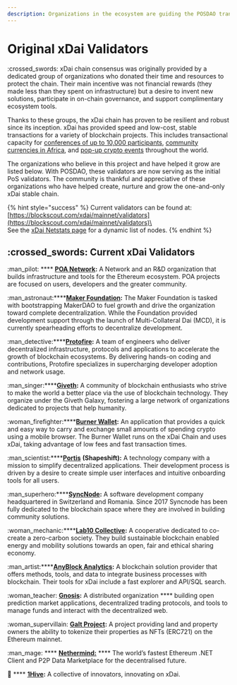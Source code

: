 ```yaml
---
description: Organizations in the ecosystem are guiding the POSDAO transition
---
```


# Original xDai Validators

:crossed\_swords: xDai chain consensus was originally provided by a dedicated group of organizations who donated their time and resources to protect the chain. Their main incentive was not financial rewards (they made less than they spent on infrastructure) but a desire to invent new solutions, participate in on-chain governance, and support complimentary ecosystem tools.

Thanks to these groups, the xDai chain has proven to be resilient and robust since its inception. xDai has provided speed and low-cost, stable transactions for a variety of blockchain projects. This includes transactional capacity for  [conferences of up to 10,000 participants](https://www.xdaichain.com/about-xdai/use-cases/cryptocurrency-for-events-and-conferences/pony-purse-conference-and-event-wallet), [community currencies in Africa](https://www.xdaichain.com/about-xdai/use-cases/community-currencies), and [pop-up crypto events](https://medium.com/@austin\_48503/decentralized-cypherpunk-speakeasy-2fdbdc446318) throughout the world. &#x20;

The organizations who believe in this project and have helped it grow are listed below. With POSDAO, these validators are now serving as the initial PoS validators. The community is thankful and appreciative of these organizations who have helped create, nurture and grow the one-and-only xDai stable chain.

{% hint style="success" %}
Current validators can be found at: [https://blockscout.com/xdai/mainnet/validators](https://blockscout.com/xdai/mainnet/validators)\
\
See the [xDai Netstats page](https://dai-netstat.poa.network) for a dynamic list of nodes.
{% endhint %}

## :crossed\_swords: Current xDai Validators

:man\_pilot: **** [**POA Network**](https://www.poa.network)**:** A Network and an R\&D organization that builds infrastructure and tools for the Ethereum ecosystem. POA projects are focused on users, developers and the greater community.

:man\_astronaut:****[**Maker Foundation**](https://makerdao.com/en/)**:** The Maker Foundation is tasked with bootstrapping MakerDAO to fuel growth and drive the organization toward complete decentralization. While the Foundation provided development support through the launch of Multi-Collateral Dai (MCD), it is currently spearheading efforts to decentralize development.

:man\_detective:****[**Protofire**](https://protofire.io)**:** A team of engineers who deliver decentralized infrastructure, protocols and applications to accelerate the growth of blockchain ecosystems. By delivering hands-on coding and contributions, Protofire specializes in supercharging developer adoption and network usage.

:man\_singer:****[**Giveth**](https://giveth.io)**:** A community of blockchain enthusiasts who strive to make the world a better place via the use of blockchain technology. They organize under the Giveth Galaxy, fostering a large network of organizations dedicated to projects that help humanity.

:woman\_firefighter:****[**Burner Wallet**](https://burnerwallet.io)**:** An application that provides a quick and easy way to carry and exchange small amounts of spending crypto using a mobile browser. The Burner Wallet runs on the xDai Chain and uses xDai, taking advantage of low fees and fast transaction times.

:man\_scientist:****[**Portis**](https://portis.io) **(Shapeshift):** A technology company with a mission to simplify decentralized applications. Their development process is driven by a desire to create simple user interfaces and intuitive onboarding tools for all users.

:man\_superhero:****[**SyncNode**](https://medium.com/syncnode-validator)**:** A software development company headquartered in Switzerland and Romania. Since 2017 Syncnode has been fully dedicated to the blockchain space where they are involved in building community solutions.

:woman\_mechanic:****[**Lab10 Collective**](https://lab10.coop)**:** A cooperative dedicated to co-create a zero-carbon society. They build sustainable blockchain enabled energy and mobility solutions towards an open, fair and ethical sharing economy.

:man\_artist:****[**AnyBlock Analytics**](https://www.anyblockanalytics.com)**:** A blockchain solution provider that offers methods, tools, and data to integrate business processes with blockchain. Their tools for xDai include a fast explorer and API/SQL search.

:woman\_teacher: [**Gnosis**](https://gnosis.io)**:** A distributed organization **** building open prediction market applications, decentralized trading protocols, and tools to manage funds and interact with the decentralized web.

:woman\_supervillain: [**Galt Project**](https://galtproject.io)**:** A project providing land and property owners the ability to tokenize their properties as NFTs (ERC721) on the Ethereum mainnet.

:man\_mage: **** [**Nethermind:**](http://nethermind.io) **** The world’s fastest Ethereum .NET Client and P2P Data Marketplace for the decentralised future.

:bee: **** [**1Hive**](https://1hive.gitbook.io/1hive/)**:** A collective of innovators, innovating on xDai.

